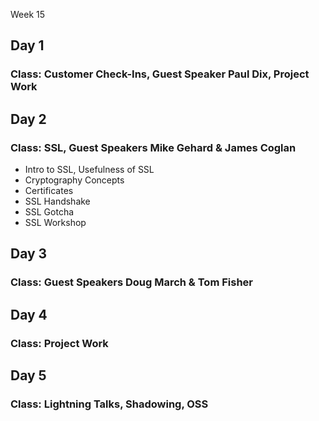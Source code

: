 Week 15

## Day 1 

### Class: Customer Check-Ins, Guest Speaker Paul Dix, Project Work

## Day 2

### Class: SSL, Guest Speakers Mike Gehard & James Coglan
* Intro to SSL, Usefulness of SSL
* Cryptography Concepts
* Certificates
* SSL Handshake
* SSL Gotcha
* SSL Workshop

## Day 3

### Class: Guest Speakers Doug March & Tom Fisher

## Day 4

### Class: Project Work

## Day 5

### Class: Lightning Talks, Shadowing, OSS

